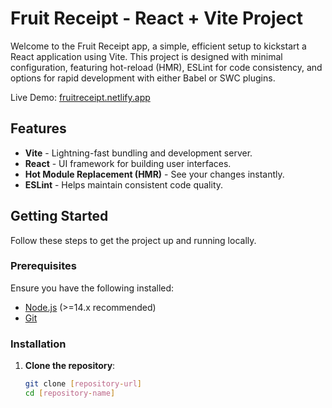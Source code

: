 # Fruit Receipt - React + Vite Project

Welcome to the Fruit Receipt app, a simple, efficient setup to kickstart a React application using Vite. This project is designed with minimal configuration, featuring hot-reload (HMR), ESLint for code consistency, and options for rapid development with either Babel or SWC plugins.

Live Demo: [fruitreceipt.netlify.app](https://fruitreceipt.netlify.app/)

## Features

- **Vite** - Lightning-fast bundling and development server.
- **React** - UI framework for building user interfaces.
- **Hot Module Replacement (HMR)** - See your changes instantly.
- **ESLint** - Helps maintain consistent code quality.

## Getting Started

Follow these steps to get the project up and running locally.

### Prerequisites

Ensure you have the following installed:
- [Node.js](https://nodejs.org/) (>=14.x recommended)
- [Git](https://git-scm.com/)

### Installation

1. **Clone the repository**:
   ```bash
   git clone [repository-url]
   cd [repository-name]
